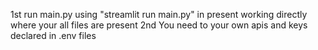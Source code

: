 1st run main.py using "streamlit run main.py" in present working directly where your all files are present 
2nd You need to your own apis and keys declared in .env files
